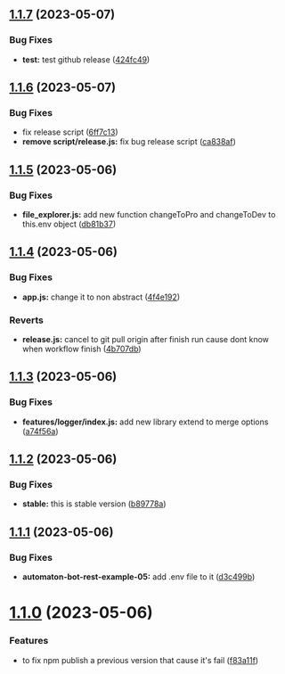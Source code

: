 ## [1.1.7](https://github.com/aikosiadotcom/automaton-core/compare/v1.1.6...v1.1.7) (2023-05-07)


### Bug Fixes

* **test:** test github release ([424fc49](https://github.com/aikosiadotcom/automaton-core/commit/424fc499f7078f6c0bdc1412ab49b4bb502de428))

## [1.1.6](https://github.com/aikosiadotcom/automaton-core/compare/v1.1.5...v1.1.6) (2023-05-07)


### Bug Fixes

* fix release script ([6ff7c13](https://github.com/aikosiadotcom/automaton-core/commit/6ff7c133a14f65cb47b4a2e92fdd63bfbaf7b94a))
* **remove script/release.js:** fix bug release script ([ca838af](https://github.com/aikosiadotcom/automaton-core/commit/ca838afa89b0195814f34922d9a261919203b339))

## [1.1.5](https://github.com/aikosiadotcom/automaton-core/compare/v1.1.4...v1.1.5) (2023-05-06)


### Bug Fixes

* **file_explorer.js:** add new function changeToPro and changeToDev to this.env object ([db81b37](https://github.com/aikosiadotcom/automaton-core/commit/db81b378c31af335aa91a72e40f0c1be183bb1a8))

## [1.1.4](https://github.com/aikosiadotcom/automaton-core/compare/v1.1.3...v1.1.4) (2023-05-06)


### Bug Fixes

* **app.js:** change it to non abstract ([4f4e192](https://github.com/aikosiadotcom/automaton-core/commit/4f4e19214b27b10a630ffcd8e34c575ac034cc82))


### Reverts

* **release.js:** cancel to git pull origin after finish run cause dont know when workflow finish ([4b707db](https://github.com/aikosiadotcom/automaton-core/commit/4b707db62b8d08f8521d00eb002a9dd7cf99f1d0))

## [1.1.3](https://github.com/aikosiadotcom/automaton-core/compare/v1.1.2...v1.1.3) (2023-05-06)


### Bug Fixes

* **features/logger/index.js:** add new library extend to merge options ([a74f56a](https://github.com/aikosiadotcom/automaton-core/commit/a74f56aefa16c20b60873dfc337b085dff714886))

## [1.1.2](https://github.com/aikosiadotcom/automaton-core/compare/v1.1.1...v1.1.2) (2023-05-06)


### Bug Fixes

* **stable:** this is stable version ([b89778a](https://github.com/aikosiadotcom/automaton-core/commit/b89778ad5bbcf9934880c1e4226d05650fcd22a4))

## [1.1.1](https://github.com/aikosiadotcom/automaton-core/compare/v1.1.0...v1.1.1) (2023-05-06)


### Bug Fixes

* **automaton-bot-rest-example-05:** add .env file to it ([d3c499b](https://github.com/aikosiadotcom/automaton-core/commit/d3c499b5aa2dd23d588b3ef1c04c0c875cd50f37))

# [1.1.0](https://github.com/aikosiadotcom/automaton-core/compare/v1.0.8...v1.1.0) (2023-05-06)


### Features

* to fix npm publish a previous version that cause it's fail ([f83a11f](https://github.com/aikosiadotcom/automaton-core/commit/f83a11f7e7c0de1e4040a174eac9c24873d097e1))
